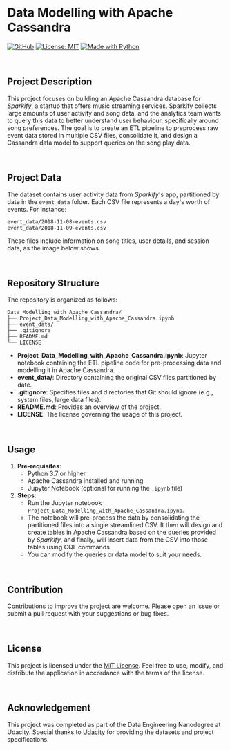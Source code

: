 # Data Modelling with Apache Cassandra
[![GitHub](https://badgen.net/badge/icon/GitHub?icon=github&color=black&label)](https://github.com/MaxineXiong)
[![License: MIT](https://img.shields.io/badge/License-MIT-yellow.svg)](https://opensource.org/licenses/MIT)
[![Made with Python](https://img.shields.io/badge/Python->=3.6-blue?logo=python&logoColor=white)](https://www.python.org)

<br>

## Project Description

This project focuses on building an Apache Cassandra database for *Sparkify*, a startup that offers music streaming services. Sparkify collects large amounts of user activity and song data, and the analytics team wants to query this data to better understand user behaviour, specifically around song preferences. The goal is to create an ETL pipeline to preprocess raw event data stored in multiple CSV files, consolidate it, and design a Cassandra data model to support queries on the song play data.

<br>

## Project Data

The dataset contains user activity data from *Sparkify*'s app, partitioned by date in the `event_data` folder. Each CSV file represents a day's worth of events. For instance:

```
event_data/2018-11-08-events.csv
event_data/2018-11-09-events.csv
```

These files include information on song titles, user details, and session data, as the image below shows.


<br>

## Repository Structure

The repository is organized as follows:

```
Data_Modelling_with_Apache_Cassandra/
├── Project_Data_Modelling_with_Apache_Cassandra.ipynb
├── event_data/
├── .gitignore
├── README.md
└── LICENSE
```

- **Project_Data_Modelling_with_Apache_Cassandra.ipynb**: Jupyter notebook containing the ETL pipeline code for pre-processing data and modelling it in Apache Cassandra.
- **event_data/**: Directory containing the original CSV files partitioned by date.
- **.gitignore**: Specifies files and directories that Git should ignore (e.g., system files, large data files).
- **README.md**: Provides an overview of the project.
- **LICENSE**: The license governing the usage of this project.

<br>

## Usage

1. **Pre-requisites**:
    - Python 3.7 or higher
    - Apache Cassandra installed and running
    - Jupyter Notebook (optional for running the `.ipynb` file)
2. **Steps**:
    - Run the Jupyter notebook `Project_Data_Modelling_with_Apache_Cassandra.ipynb`.
    - The notebook will pre-process the data by consolidating the partitioned files into a single streamlined CSV. It then will design and create tables in Apache Cassandra based on the queries provided by *Sparkify*, and finally, will insert data from the CSV into those tables using CQL commands.
    - You can modify the queries or data model to suit your needs.

<br>

## Contribution

Contributions to improve the project are welcome. Please open an issue or submit a pull request with your suggestions or bug fixes.

<br>

## **License**

This project is licensed under the [MIT License](https://choosealicense.com/licenses/mit/). Feel free to use, modify, and distribute the application in accordance with the terms of the license.

<br>

## Acknowledgement

This project was completed as part of the Data Engineering Nanodegree at Udacity. Special thanks to [Udacity](https://www.udacity.com/) for providing the datasets and project specifications.
